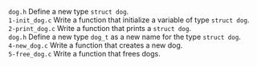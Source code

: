 `dog.h` Define a new type `struct dog`.\
`1-init_dog.c` Write a function that initialize a variable of type `struct dog`.\
`2-print_dog.c` Write a function that prints a `struct dog`.\
`dog.h` Define a new type `dog_t` as a new name for the type `struct dog`.\
`4-new_dog.c` Write a function that creates a new dog.\
`5-free_dog.c` Write a function that frees dogs.

